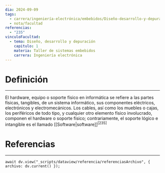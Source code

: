 ```yaml
---
dia: 2024-09-09
tags:
  - carrera/ingeniería-electrónica/embebidos/Diseño-desarrollo-y-depuración
  - nota/facultad
referencias:
  - "235"
vinculoFacultad:
  - tema: Diseño, desarrollo y depuración
    capitulo: 1
    materia: Taller de sistemas embebidos
    carrera: Ingeniería electrónica
---
```

# Definición
---
El hardware, equipo o soporte físico​ en informática se refiere a las partes físicas, tangibles, de un sistema informático, sus componentes eléctricos, electrónicos y electromecánicos.​ Los cables, así como los muebles o cajas, los periféricos de todo tipo, y cualquier otro elemento físico involucrado, componen el hardware o soporte físico; contrariamente, el soporte lógico e intangible es el llamado [[Software|software]]<sup><a href="#ref-235" style="color: inherit; text-decoration: none;">[235]</a></sup> 


# Referencias
---
```dataviewjs
await dv.view("_scripts/dataview/referencia/referenciasArchivo", { archivo: dv.current() });
```